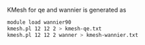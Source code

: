 KMesh for qe and wannier is generated as 

```bash
module load wannier90
kmesh.pl 12 12 2 > kmesh-qe.txt
kmesh.pl 12 12 2 wanner > kmesh-wannier.txt
```